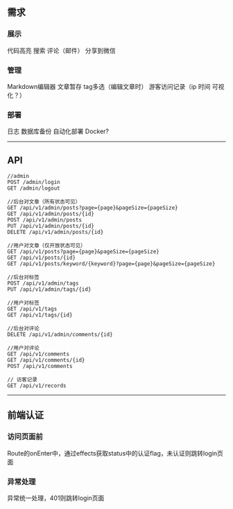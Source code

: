 ## 需求

### 展示

代码高亮
搜索
评论（邮件）
分享到微信

### 管理

Markdown编辑器
文章暂存
tag多选（编辑文章时）
游客访问记录（ip 时间 可视化？）

### 部署

日志
数据库备份
自动化部署
Docker?

---

## API

```
//admin
POST /admin/login
GET /admin/logout

//后台对文章（所有状态可见）
GET /api/v1/admin/posts?page={page}&pageSize={pageSize}
GET /api/v1/admin/posts/{id}
POST /api/v1/admin/posts
PUT /api/v1/admin/posts/{id}
DELETE /api/v1/admin/posts/{id}

//用户对文章（仅开放状态可见）
GET /api/v1/posts?page={page}&pageSize={pageSize}
GET /api/v1/posts/{id}
GET /api/v1/posts/keyword/{keyword}?page={page}&pageSize={pageSize}

//后台对标签
POST /api/v1/admin/tags
PUT /api/v1/admin/tags/{id}

//用户对标签
GET /api/v1/tags
GET /api/v1/tags/{id}

//后台对评论
DELETE /api/v1/admin/comments/{id}

//用户对评论
GET /api/v1/comments
GET /api/v1/comments/{id}
POST /api/v1/comments

// 访客记录
GET /api/v1/records
```

---

## 前端认证

### 访问页面前

Route的onEnter中，通过effects获取status中的认证flag，未认证则跳转login页面

### 异常处理

异常统一处理，401则跳转login页面
